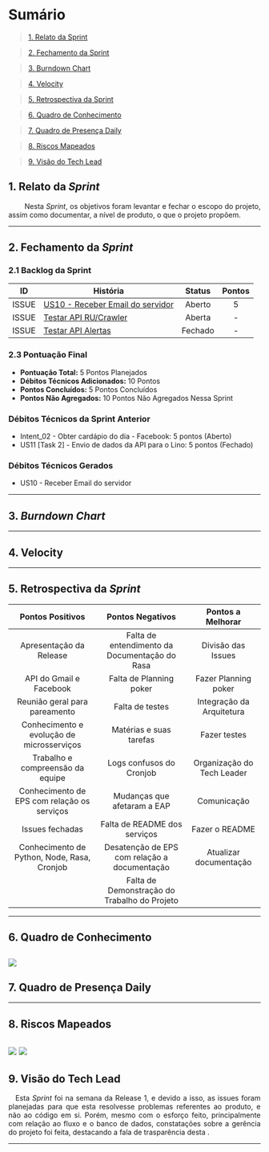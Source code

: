 # Sumário

>[1. Relato da Sprint](#1-relato-da-sprint)

>[2. Fechamento da Sprint](#2-fechamento-da-sprint)

>[3. Burndown Chart](#3-brundown-chart)

>[4. Velocity](#4-velocity)

>[5. Retrospectiva da Sprint](#5-retrospectiva-da-sprint)

>[6. Quadro de Conhecimento](#6-quadro-de-conhecimento)

>[7. Quadro de Presença Daily](#7-quadro-de-presença-daily)

>[8. Riscos Mapeados](#8-riscos-mapeados)

>[9. Visão do Tech Lead](#9-visão-do-tech-lead)

## 1. Relato da _Sprint_

<p align="justify">   Nesta <i>Sprint</i>, os objetivos foram levantar e fechar o escopo do projeto, assim como documentar,  a nível de produto, o que o projeto propõem.


------------

## 2. Fechamento da _Sprint_

### 2.1 Backlog da Sprint

| ID | História | Status | Pontos |
|:--:| ------- | :----: | :----: |
|ISSUE|[US10 - Receber Email do servidor](https://github.com/fga-eps-mds/2018.2-Lino/issues/114)|Aberto|5|
|ISSUE|[Testar API RU/Crawler](https://github.com/fga-eps-mds/2018.2-Lino/issues/110)| Aberta | - |
|ISSUE|[Testar API Alertas](https://github.com/fga-eps-mds/2018.2-Lino/issues/109)|Fechado| - |


### 2.3 Pontuação Final

* __Pontuação Total:__ 5 Pontos Planejados
* __Débitos Técnicos Adicionados:__ 10 Pontos 
* __Pontos Concluídos:__ 5 Pontos Concluídos
* __Pontos Não Agregados:__ 10 Pontos Não Agregados Nessa Sprint

### Débitos Técnicos da Sprint Anterior

* Intent_02 - Obter cardápio do dia - Facebook: 5 pontos (Aberto)
* US11 [Task 2] - Envio de dados da API para o Lino: 5 pontos (Fechado)


### Débitos Técnicos Gerados

* US10 - Receber Email do servidor

------------
## 3. _Burndown Chart_
------------
## 4. Velocity
------------

## 5. Retrospectiva da _Sprint_


|Pontos Positivos|Pontos Negativos|Pontos a Melhorar|
|:--------------:|:--------------:|:---------------:|
| Apresentação da Release| Falta de entendimento da Documentação do Rasa  | Divisão das Issues |
| API do Gmail e Facebook | Falta de Planning poker | Fazer Planning poker |
| Reunião geral para pareamento | Falta de testes | Integração da Arquitetura |
| Conhecimento e evolução de microsserviços | Matérias e suas tarefas | Fazer testes |
| Trabalho e compreensão da equipe | Logs confusos do Cronjob | Organização do Tech Leader |
| Conhecimento de EPS com relação os serviços | Mudanças que afetaram a EAP     | Comunicação  |
| Issues fechadas | Falta de README dos serviços | Fazer o README |
|Conhecimento de Python, Node, Rasa, Cronjob| Desatenção de EPS com relação a documentação | Atualizar documentação |
|| Falta de Demonstração do Trabalho do Projeto ||


------------
## 6. Quadro de Conhecimento
![](https://i.imgur.com/xjFPtQT.png)
------------

## 7. Quadro de Presença Daily

------------
## 8. Riscos Mapeados
![](https://i.imgur.com/7weDoOU.png)
![](https://i.imgur.com/FFtuIVV.png)
------------
## 9. Visão do Tech Lead

<p align="justify"> Esta <i>Sprint</i> foi na semana da Release 1, e devido a isso, as issues foram planejadas para que esta resolvesse problemas referentes ao produto, e não ao código em si. Porém, mesmo com o esforço feito, principalmente com relação ao fluxo e o banco de dados, constatações sobre a gerência do projeto foi feita, destacando a fala de trasparência desta .</p>

------------